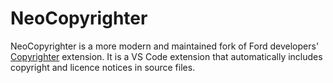 # NeoCopyrighter

NeoCopyrighter is a more modern and maintained fork of Ford developers' [Copyrighter](https://github.com/max-wilkinson/copyrighter/) extension. It is
a VS Code extension that automatically includes copyright and licence notices in source files.
